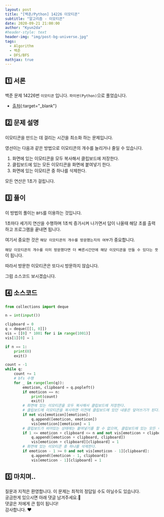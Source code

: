 ```yaml
---
layout: post
title: "[백준/Python] 14226 이모티콘"
subtitle: "알고리즘 - 이모티콘"
date: 2020-09-21 21:00:00
author: "Kyun2da"
#header-style: text
header-img: "img/post-bg-universe.jpg"
tags:
  - Algorithm
  - 백준
  - DFS/BFS
mathjax: true
---
```


## 1️⃣ 서론

백준 문제 14226번 `이모티콘` 입니다. `파이썬(Python)`으로 풀었습니다.

- [출처](https://www.acmicpc.net/problem/14226){:target="\_blank"}

## 2️⃣ 문제 설명

이모티콘을 만드는 데 걸리는 시간을 최소화 하는 문제입니다.

영선이는 다음과 같은 방법으로 이모티콘의 개수를 늘리거나 줄일 수 있습니다.

1. 화면에 있는 이모티콘을 모두 복사해서 클립보드에 저장한다.
2. 클립보드에 있는 모든 이모티콘을 화면에 붙여넣기 한다.
3. 화면에 있는 이모티콘 중 하나를 삭제한다.

모든 연산은 1초가 걸립니다.

## 3️⃣ 풀이

이 방법의 풀이는 `BFS`를 이용하는 것입니다.

1초마다 세가지 연산을 수행하며 1초씩 증가시켜 나가면서 답이 나올때 해당 초를 출력하고 프로그램을 끝내면 됩니다.

여기서 중요한 것은 `해당 이모티콘의 개수를 방문했는지의 여부`가 중요합니다.

`해당 이모티콘의 개수를 이미 방문했다면 더 빠른시간안에 해당 이모티콘을 만들 수 있다는 뜻`이 됩니다.

따라서 방문한 이모티콘은 또다시 방문하지 않습니다.

그럼 소스코드 보시겠습니다.

## 4️⃣ 소스코드

```python
from collections import deque

n = int(input())

clipboard = 0
q = deque([[1, 0]])
vis = [[0] * 1001 for i in range(1001)]
vis[1][0] = 1

if n == 1:
    print(0)
    exit()

count = -1
while q:
    count += 1
    # bfs 수행
    for _ in range(len(q)):
        emoticon, clipboard = q.popleft()
        if emoticon == n:
            print(count)
            exit()
        # 화면에 있는 이모티콘을 모두 복사해서 클립보드에 저장한다.
        # 클립보드에 이모티콘을 복사하면 이전에 클립보드에 있던 내용은 덮어쓰기가 된다.
        if not vis[emoticon][emoticon]:
            q.append([emoticon, emoticon])
            vis[emoticon][emoticon] = 1
        # 클립보드가 비어있는 상태에는 붙여넣기를 할 수 없으며, 클립보드에 있는 모든 이모티콘을 화면에 붙여넣기 한다.
        if 1 <= emoticon + clipboard <= n and not vis[emoticon + clipboard][clipboard]:
            q.append([emoticon + clipboard, clipboard])
            vis[emoticon + clipboard][clipboard] = 1
        # 화면에 있는 이모티콘 중 하나를 삭제한다.
        if emoticon - 1 >= 0 and not vis[emoticon - 1][clipboard]:
            q.append([emoticon - 1, clipboard])
            vis[emoticon - 1][clipboard] = 1

```

## 5️⃣ 마치며..

질문과 지적은 환영합니다. 이 문제는 최적의 정답일 수도 아닐수도 있습니다.  
궁금한게 있으시면 아래 댓글 남겨주세요.🙏  
댓글은 저에게 큰 힘이 됩니다!  
감사합니다. ❤️
